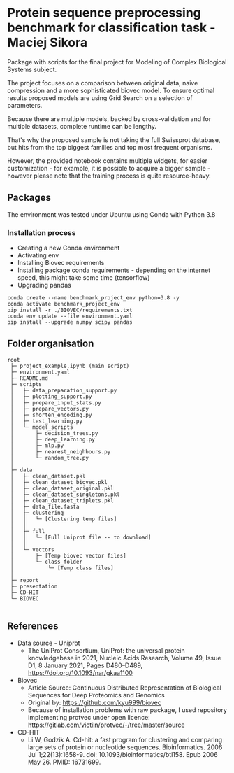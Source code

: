 # Protein sequence preprocessing benchmark for classification task - Maciej Sikora

Package with scripts for the final project for Modeling of Complex Biological Systems subject.

The project focuses on a comparison between original data, naive compression and a more sophisticated biovec model.
To ensure optimal results proposed models are using Grid Search on a selection of parameters.

Because there are multiple models, backed by cross-validation and for multiple datasets, complete runtime can be lengthy.

That's why the proposed sample is not taking the full Swissprot database, but hits from the top biggest families and top most frequent organisms.

However, the provided notebook contains multiple widgets, for easier customization - for example, it is possible to acquire a bigger sample - however please note that the training process is quite resource-heavy.

## Packages

The environment was tested under Ubuntu using Conda with Python 3.8

### Installation process

- Creating a new Conda environment
- Activating env
- Installing Biovec requirements
- Installing package conda requirements - depending on the internet speed, this might take some time (tensorflow)
- Upgrading pandas

```
conda create --name benchmark_project_env python=3.8 -y
conda activate benchmark_project_env
pip install -r ./BIOVEC/requirements.txt
conda env update --file environment.yaml
pip install --upgrade numpy scipy pandas
```

## Folder organisation

```
root
 ├─ project_example.ipynb (main script)        
 ├─ environment.yaml    
 ├─ README.md    
 ├─ scripts
 │   ├─ data_preparation_support.py
 │   ├─ plotting_support.py
 │   ├─ prepare_input_stats.py
 │   ├─ prepare_vectors.py
 │   ├─ shorten_encoding.py
 │   ├─ test_learning.py     
 │   └─ model_scripts
 │       ├─ decision_trees.py
 │       ├─ deep_learning.py
 │       ├─ mlp.py
 │       ├─ nearest_neighbours.py
 │       └─ random_tree.py
 │
 ├─ data
 │   ├─ clean_dataset.pkl
 │   ├─ clean_dataset_biovec.pkl
 │   ├─ clean_dataset_original.pkl
 │   ├─ clean_dataset_singletons.pkl
 │   ├─ clean_dataset_triplets.pkl
 │   ├─ data_file.fasta
 │   ├─ clustering 
 │   │   └─ [Clustering temp files]
 │   │
 │   ├─ full
 │   │   └─ [Full Uniprot file -- to download]
 │   │
 │   └─ vectors
 │       ├─ [Temp biovec vector files]
 │       └─ class_folder
 │           └─ [Temp class files]
 │
 ├─ report
 ├─ presentation
 ├─ CD-HIT
 └─ BIOVEC
 
```

## References
- Data source - Uniprot
  - The UniProt Consortium, UniProt: the universal protein knowledgebase in 2021, Nucleic Acids Research, Volume 49, Issue D1, 8 January 2021, Pages D480–D489, https://doi.org/10.1093/nar/gkaa1100
- Biovec
  - Article Source: Continuous Distributed Representation of Biological Sequences for Deep Proteomics and Genomics
  - Original by: https://github.com/kyu999/biovec
  - Because of installation problems with raw package, I used repository implementing protvec under open licence: https://gitlab.com/victiln/protvec/-/tree/master/source
- CD-HIT
  - Li W, Godzik A. Cd-hit: a fast program for clustering and comparing large sets of protein or nucleotide sequences. Bioinformatics. 2006 Jul 1;22(13):1658-9. doi: 10.1093/bioinformatics/btl158. Epub 2006 May 26. PMID: 16731699.
